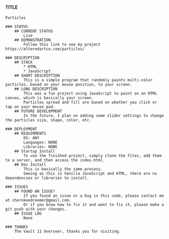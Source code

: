 #### TITLE
    Particles

    ### STATUS
        ## CURRENT STATUS
            Live
        ## DEMONSTRATION
            Follow this link to see my project https://alteredartco.com/particles/

    ### DESCRIPTION
        ## STACK
            * HTML
            * JavaScript
        ## SHORT DESCRIPTION
            This is a simple program that randomly paints multi-color particles, based on your mouse position, to your screen.
        ## LONG DESCRIPTION
            This was a fun project using JavaScript to paint on an HTML canvas, which is basically your screen.
            Particles spread and fill are based on whether you click or tap on your mouse pad.
        ## FUTURE DEVELOPMENT
            In the future, I plan on adding some slider settings to change the particles size, shape, color, etc.

    ### DEPLOYMENT
        ## REQUIRMENTS
            OS: ANY
            Languages: NONE
            Libraries: NONE
        ## Startup Install
            To use the finished project, simply clone the files, add them to a server, and then access the index.html.
        ## Dev Install 
            This is basically the same process. 
            Seeing as this is Vanilla JavaScript and HTML, there are no dependencies or libraries to install.
                
    ### ISSUES
        ## FOUND AN ISSUE?
            If you found an issue or a bug in this code, please contact me at cherokeedreemer@gmail.com.
            Or if you know how to fix it and want to fix it, please make a git push with your changes.
        ## ISSUE LOG
            None

    ### THANKS
        The Vault 11 Overseer, thanks you for visiting. 







